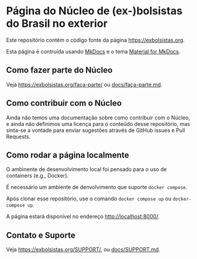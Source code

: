 # Página do Núcleo de (ex-)bolsistas do Brasil no exterior

Este repositório contém o código fonte da página <https://exbolsistas.org>.

Esta página é contruida usando [MkDocs](https://www.mkdocs.org/) e o tema [Material for MkDocs](https://squidfunk.github.io/mkdocs-material/). 

## Como fazer parte do Núcleo

Veja <https://exbolsistas.org/faça-parte/> ou [docs/faça-parte.md](docs/faça-parte.md).

## Como contribuir com o Núcleo

Ainda não temos uma documentação sobre como contribuir com o Núcleo, e ainda não definimos uma licença para o conteúdo desse repositório, mas sinta-se a vontade para enviar sugestões através de GitHub issues e Pull Requests.

## Como rodar a página localmente

O ambinente de desenvolvimento local foi pensado para o uso de containers (e.g., Docker).

É necessário um ambiente de denvolvimento que suporte `docker compose`.

Após clonar esse repositório, use o comando `docker compose up` ou `docker-compose up`.

A página estará disponível no endereço <http://localhost:8000/>.

## Contato e Suporte

Veja <https://exbolsistas.org/SUPPORT/>, ou [docs/SUPPORT.md](docs/SUPPORT.md).